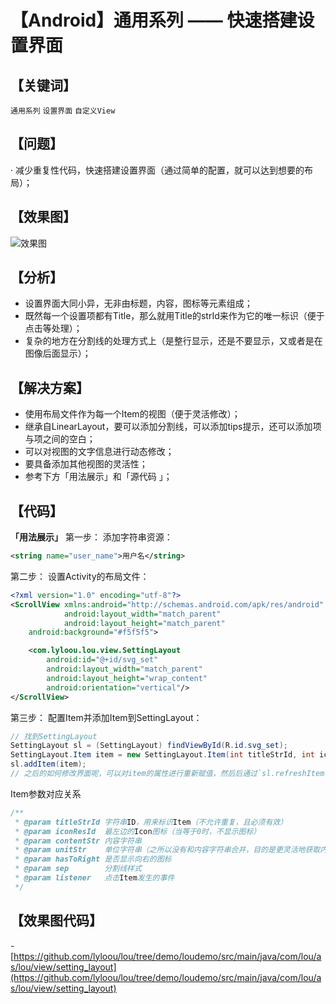 # 【Android】通用系列 —— 快速搭建设置界面

## 【关键词】
`通用系列` `设置界面` `自定义View`

## 【问题】
· 减少重复性代码，快速搭建设置界面（通过简单的配置，就可以达到想要的布局）；

## 【效果图】
![效果图](https://img-blog.csdn.net/20160507202936768)

## 【分析】
- 设置界面大同小异，无非由标题，内容，图标等元素组成；
- 既然每一个设置项都有Title，那么就用Title的strId来作为它的唯一标识（便于点击等处理）；
- 复杂的地方在分割线的处理方式上（是整行显示，还是不要显示，又或者是在图像后面显示）；

## 【解决方案】
- 使用布局文件作为每一个Item的视图（便于灵活修改）；
- 继承自LinearLayout，要可以添加分割线，可以添加tips提示，还可以添加项与项之间的空白；
- 可以对视图的文字信息进行动态修改；
- 要具备添加其他视图的灵活性；
- 参考下方「用法展示」和「源代码 」；

## 【代码】
**「用法展示」** 
第一步： 添加字符串资源：
```xml
<string name="user_name">用户名</string>
```

第二步： 设置Activity的布局文件：
```xml
<?xml version="1.0" encoding="utf-8"?>
<ScrollView xmlns:android="http://schemas.android.com/apk/res/android"
            android:layout_width="match_parent"
            android:layout_height="match_parent"
    android:background="#f5f5f5">

    <com.lyloou.lou.view.SettingLayout
        android:id="@+id/svg_set"
        android:layout_width="match_parent"
        android:layout_height="wrap_content"
        android:orientation="vertical"/>
</ScrollView>
```

第三步： 配置Item并添加Item到SettingLayout：
```java
// 找到SettingLayout
SettingLayout sl = (SettingLayout) findViewById(R.id.svg_set);
SettingLayout.Item item = new SettingLayout.Item(int titleStrId, int iconResId, String contentStr, String unitStr, boolean hasToRight, SEP sep,IClickListener listener);
sl.addItem(item);
// 之后的如何修改界面呢，可以对item的属性进行重新赋值，然后后通过`sl.refreshItem(item)`来使设置生效;
```

Item参数对应关系 
```java
/**
 * @param titleStrId 字符串ID，用来标识Item（不允许重复，且必须有效）
 * @param iconResId  最左边的Icon图标（当等于0时，不显示图标）
 * @param contentStr 内容字符串
 * @param unitStr    单位字符串（之所以没有和内容字符串合并，目的是更灵活地获取内容）
 * @param hasToRight 是否显示向右的图标
 * @param sep        分割线样式
 * @param listener   点击Item发生的事件
 */
```

## 【效果图代码】
-[https://github.com/lyloou/lou/tree/demo/loudemo/src/main/java/com/lou/as/lou/view/setting_layout](https://github.com/lyloou/lou/tree/demo/loudemo/src/main/java/com/lou/as/lou/view/setting_layout)